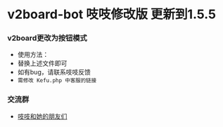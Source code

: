 # **v2board-bot 吱吱修改版 更新到1.5.5**

### v2board更改为按钮模式
- 使用方法：
- 替换上述文件即可
- 如有bug，请联系吱吱反馈
- `需修改 Kefu.php 中客服的链接`
### 交流群
* [吱吱和她的朋友们](https://t.me/zhifriends)
